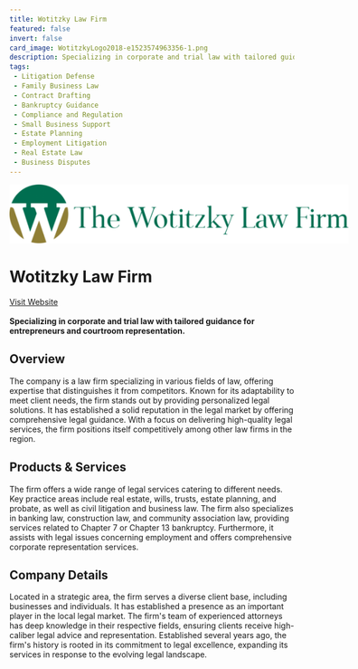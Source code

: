 ```yaml
---
title: Wotitzky Law Firm
featured: false
invert: false
card_image: WotitzkyLogo2018-e1523574963356-1.png
description: Specializing in corporate and trial law with tailored guidance for entrepreneurs and courtroom representation.
tags: 
 - Litigation Defense
 - Family Business Law
 - Contract Drafting
 - Bankruptcy Guidance
 - Compliance and Regulation
 - Small Business Support
 - Estate Planning
 - Employment Litigation
 - Real Estate Law
 - Business Disputes
---
```


<div align="center">
<a href="https://www.wotitzkylaw.com/corporate-lawyers-vs-trial-lawyers/">
<img src="WotitzkyLogo2018-e1523574963356-1.png" alt="Logo" style="min-width: 200px; max-width: 600px; height: auto;" >
</a>
</div>

# Wotitzky Law Firm
<a href="https://www.wotitzkylaw.com/corporate-lawyers-vs-trial-lawyers/">Visit Website</a>
<br>
<br>
**Specializing in corporate and trial law with tailored guidance for entrepreneurs and courtroom representation.**

## Overview
The company is a law firm specializing in various fields of law, offering expertise that distinguishes it from competitors. Known for its adaptability to meet client needs, the firm stands out by providing personalized legal solutions. It has established a solid reputation in the legal market by offering comprehensive legal guidance. With a focus on delivering high-quality legal services, the firm positions itself competitively among other law firms in the region.
## Products & Services 
The firm offers a wide range of legal services catering to different needs. Key practice areas include real estate, wills, trusts, estate planning, and probate, as well as civil litigation and business law. The firm also specializes in banking law, construction law, and community association law, providing services related to Chapter 7 or Chapter 13 bankruptcy. Furthermore, it assists with legal issues concerning employment and offers comprehensive corporate representation services.
## Company Details 
Located in a strategic area, the firm serves a diverse client base, including businesses and individuals. It has established a presence as an important player in the local legal market. The firm's team of experienced attorneys has deep knowledge in their respective fields, ensuring clients receive high-caliber legal advice and representation. Established several years ago, the firm's history is rooted in its commitment to legal excellence, expanding its services in response to the evolving legal landscape.

